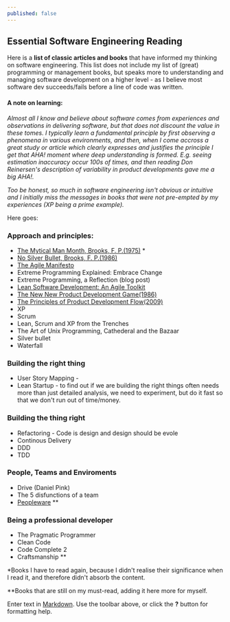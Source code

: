 ```yaml
---
published: false
---
```


## Essential Software Engineering Reading

Here is a **list of classic articles and books** that have informed my thinking on software engineering. This list does not include my list of (great) programming or management books, but speaks more to understanding and managing software development on a higher level - as I believe most software dev succeeds/fails before a line of code was written.

#### A note on learning:
*Almost all I know and believe about software comes from experiences and observations in delivering software, but that does not discount the value in these tomes. I typically learn a fundamental principle by first observing a phenomena in various environments, and then, when I come accross a great study or article which clearly expresses and justifies the principle I get that AHA! moment where deep understanding is formed. E.g. seeing estimation inaccuracy occur 100s of times, and then reading Don Reinersen's description of variability in product developments gave me a big AHA!.*

*Too be honest, so much in software engineering isn't obvious or intuitive and I initially miss the messages in books that were not pre-empted by my experiences (XP being a prime example).*

Here goes:

### Approach and principles:
* [The Mytical Man Month, Brooks, F. P.(1975)](http://www.amazon.com/The-Mythical-Man-Month-Engineering-Anniversary/dp/0201835959) *
* [No Silver Bullet, Brooks, F. P.(1986)](http://faculty.salisbury.edu/~xswang/Research/Papers/SERelated/no-silver-bullet.pdf)
* [The Agile Manifesto](http://www.agilemanifesto.org/)
* Extreme Programming Explained: Embrace Change
* Extreme Programming, a Reflection (blog post)
* [Lean Software Development: An Agile Toolkit](http://www.amazon.com/Lean-Software-Development-Agile-Toolkit/dp/0321150783)
* [The New New Product Development Game(1986)](https://hbr.org/1986/01/the-new-new-product-development-game)
* [The Principles of Product Development Flow(2009)](http://www.amazon.com/The-Principles-Product-Development-Flow/dp/1935401009)
* XP
* Scrum
* Lean, Scrum and XP from the Trenches
* The Art of Unix Programming, Cathederal and the Bazaar
* Silver bullet
* Waterfall

### Building the right thing
* User Story Mapping - 
* Lean Startup - to find out if we are building the right things often needs more than just detailed analysis, we need to experiment, but do it fast so that we don't run out of time/money.

### Building the thing right
* Refactoring - Code is design and design should be evole
* Continous Delivery
* DDD
* TDD

### People, Teams and Enviroments
* Drive (Daniel Pink)
* The 5 disfunctions of a team
* [Peopleware](http://www.amazon.com/dp/0932633439/) **

### Being a professional developer
* The Pragmatic Programmer
* Clean Code
* Code Complete 2
* Craftsmanship **

*Books I have to read again, because I didn't realise their significance when I read it, and therefore didn't absorb the content.

**Books that are still on my must-read, adding it here more for myself.




Enter text in [Markdown](http://daringfireball.net/projects/markdown/). Use the toolbar above, or click the **?** button for formatting help.
